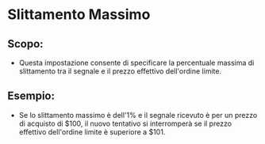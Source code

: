 # **Slittamento Massimo**

## Scopo:

- Questa impostazione consente di specificare la percentuale massima di slittamento tra il segnale e il prezzo effettivo dell'ordine limite.

## Esempio:

- Se lo slittamento massimo è dell'1% e il segnale ricevuto è per un prezzo di acquisto di $100, il nuovo tentativo si interromperà se il prezzo effettivo dell'ordine limite è superiore a $101.

